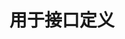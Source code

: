 <!--
 * @Author: devilswj
 * @Date: 2021-11-26 15:56:32
 * @LastEditors: devilswj
 * @LastEditTime: 2021-11-26 15:57:11
 * @FilePath: \shop\api\readme.md
-->
# 用于接口定义